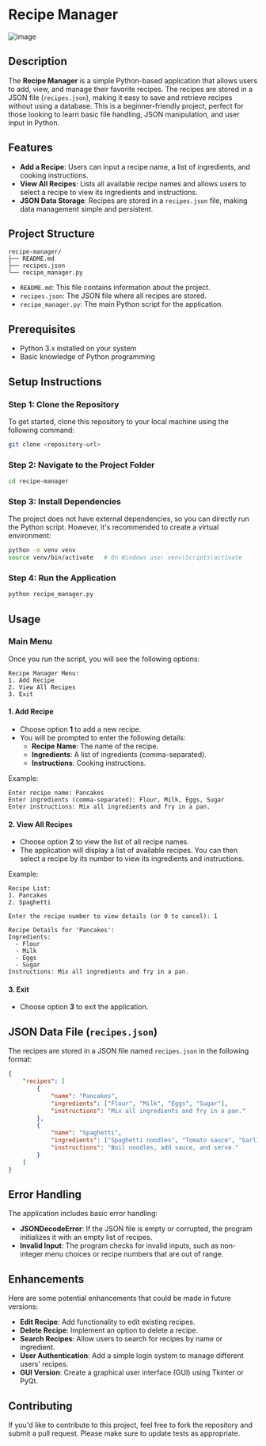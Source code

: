 # Recipe Manager
![image](https://github.com/user-attachments/assets/0d7edbed-d519-4d03-92cf-daa4f90543e1)

## Description
The **Recipe Manager** is a simple Python-based application that allows users to add, view, and manage their favorite recipes. The recipes are stored in a JSON file (`recipes.json`), making it easy to save and retrieve recipes without using a database. This is a beginner-friendly project, perfect for those looking to learn basic file handling, JSON manipulation, and user input in Python.

## Features
- **Add a Recipe**: Users can input a recipe name, a list of ingredients, and cooking instructions.
- **View All Recipes**: Lists all available recipe names and allows users to select a recipe to view its ingredients and instructions.
- **JSON Data Storage**: Recipes are stored in a `recipes.json` file, making data management simple and persistent.

## Project Structure
```
recipe-manager/
├── README.md
├── recipes.json
└── recipe_manager.py
```

- `README.md`: This file contains information about the project.
- `recipes.json`: The JSON file where all recipes are stored.
- `recipe_manager.py`: The main Python script for the application.

## Prerequisites
- Python 3.x installed on your system
- Basic knowledge of Python programming

## Setup Instructions

### Step 1: Clone the Repository
To get started, clone this repository to your local machine using the following command:
```bash
git clone <repository-url>
```

### Step 2: Navigate to the Project Folder
```bash
cd recipe-manager
```

### Step 3: Install Dependencies
The project does not have external dependencies, so you can directly run the Python script. However, it's recommended to create a virtual environment:

```bash
python -m venv venv
source venv/bin/activate   # On Windows use: venv\Scripts\activate
```

### Step 4: Run the Application
```bash
python recipe_manager.py
```

## Usage
### Main Menu
Once you run the script, you will see the following options:
```
Recipe Manager Menu:
1. Add Recipe
2. View All Recipes
3. Exit
```

#### 1. Add Recipe
- Choose option **1** to add a new recipe.
- You will be prompted to enter the following details:
  - **Recipe Name**: The name of the recipe.
  - **Ingredients**: A list of ingredients (comma-separated).
  - **Instructions**: Cooking instructions.

Example:
```
Enter recipe name: Pancakes
Enter ingredients (comma-separated): Flour, Milk, Eggs, Sugar
Enter instructions: Mix all ingredients and fry in a pan.
```

#### 2. View All Recipes
- Choose option **2** to view the list of all recipe names.
- The application will display a list of available recipes. You can then select a recipe by its number to view its ingredients and instructions.

Example:
```
Recipe List:
1. Pancakes
2. Spaghetti

Enter the recipe number to view details (or 0 to cancel): 1

Recipe Details for 'Pancakes':
Ingredients:
  - Flour
  - Milk
  - Eggs
  - Sugar
Instructions: Mix all ingredients and fry in a pan.
```

#### 3. Exit
- Choose option **3** to exit the application.

## JSON Data File (`recipes.json`)
The recipes are stored in a JSON file named `recipes.json` in the following format:
```json
{
    "recipes": [
        {
            "name": "Pancakes",
            "ingredients": ["Flour", "Milk", "Eggs", "Sugar"],
            "instructions": "Mix all ingredients and fry in a pan."
        },
        {
            "name": "Spaghetti",
            "ingredients": ["Spaghetti noodles", "Tomato sauce", "Garlic", "Basil"],
            "instructions": "Boil noodles, add sauce, and serve."
        }
    ]
}
```

## Error Handling
The application includes basic error handling:
- **JSONDecodeError**: If the JSON file is empty or corrupted, the program initializes it with an empty list of recipes.
- **Invalid Input**: The program checks for invalid inputs, such as non-integer menu choices or recipe numbers that are out of range.

## Enhancements
Here are some potential enhancements that could be made in future versions:
- **Edit Recipe**: Add functionality to edit existing recipes.
- **Delete Recipe**: Implement an option to delete a recipe.
- **Search Recipes**: Allow users to search for recipes by name or ingredient.
- **User Authentication**: Add a simple login system to manage different users' recipes.
- **GUI Version**: Create a graphical user interface (GUI) using Tkinter or PyQt.

## Contributing
If you'd like to contribute to this project, feel free to fork the repository and submit a pull request. Please make sure to update tests as appropriate.

